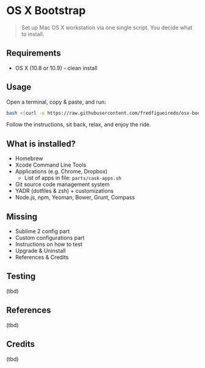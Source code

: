 # OS X Bootstrap

> Set up Mac OS X workstation via one single script. You decide what to install.

## Requirements

* OS X (10.8 or 10.9) - clean install

## Usage

Open a terminal, copy & paste, and run:

```sh
bash <(curl -s https://raw.githubusercontent.com/fredfigueiredo/osx-bootstrap/master/bootstrap.sh)
```

Follow the instructions, sit back, relax, and enjoy the ride.

## What is installed?

* Homebrew
* Xcode Command Line Tools
* Applications (e.g. Chrome, Dropbox)
  * List of apps in file: `parts/cask-apps.sh`
* Git source code management system
* YADR (dotfiles & zsh) + customizations
* Node.js, npm, Yeoman, Bower, Grunt, Compass

## Missing

* Sublime 2 config part
* Custom configurations part
* Instructions on how to test
* Upgrade & Uninstall
* References & Credits

## Testing

(tbd)

## References

(tbd)

## Credits

(tbd)